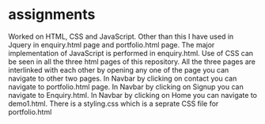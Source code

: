 # assignments
Worked on HTML, CSS and JavaScript.
Other than this I have used in Jquery in enquiry.html page and portfolio.html page.
The major implementation of JavaScript is performed in enquiry.html.
Use of CSS can be seen in all the three html pages of this repository.
All the three pages are interlinked with each other by opening any one of the page you can navigate to other two pages.
In Navbar by clicking on contact you can navigate to portfolio.html page.
In Navbar by clicking on Signup you can navigate to Enquiry.html.
In Navbar by clicking on Home you can navigate to demo1.html.
There is a styling.css which is a seprate CSS file for portfolio.html
